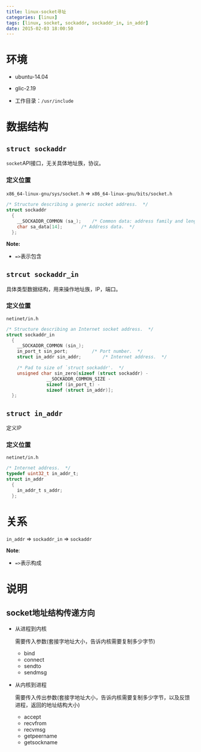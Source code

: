 ```yaml
---
title: linux-socket寻址
categories: [linux]
tags: [linux, socket, sockaddr, sockaddr_in, in_addr]
date: 2015-02-03 18:00:50
---
```


# 环境

-   ubuntu-14.04

-   glic-2.19

-   工作目录：`/usr/include`

# 数据结构

## `struct sockaddr`

`socket`API接口，无关具体地址族，协议。

### 定义位置

`x86_64-linux-gnu/sys/socket.h` => `x86_64-linux-gnu/bits/socket.h`

```c
/* Structure describing a generic socket address.  */
struct sockaddr
  {
    __SOCKADDR_COMMON (sa_);    /* Common data: address family and length.  */
    char sa_data[14];       /* Address data.  */
  };
```

**Note:**

-   `=>`表示包含

## `strcut sockaddr_in`

具体类型数据结构，用来操作地址族，IP，端口。

### 定义位置

`netinet/in.h`

```c
/* Structure describing an Internet socket address.  */
struct sockaddr_in
  {
    __SOCKADDR_COMMON (sin_);
    in_port_t sin_port;         /* Port number.  */
    struct in_addr sin_addr;        /* Internet address.  */

    /* Pad to size of `struct sockaddr'.  */
    unsigned char sin_zero[sizeof (struct sockaddr) -
               __SOCKADDR_COMMON_SIZE -
               sizeof (in_port_t) -
               sizeof (struct in_addr)];
  };
```

## `struct in_addr`

定义IP

### 定义位置

`netinet/in.h`

```c
/* Internet address.  */
typedef uint32_t in_addr_t;
struct in_addr
  {
    in_addr_t s_addr;
  };
```

# 关系

`in_addr` => `sockaddr_in` => `sockaddr`

**Note**:

-   `=>`表示构成

# 说明

## socket地址结构传递方向

-   从进程到内核

    需要传入参数(套接字地址大小，告诉内核需要复制多少字节)

    -   bind
    -   connect
    -   sendto
    -   sendmsg

-   从内核到进程

    需要传入传出参数(套接字地址大小，告诉内核需要复制多少字节，以及反馈进程，返回的地址结构大小)

    -   accept
    -   recvfrom
    -   recvmsg
    -   getpeername
    -   getsockname
